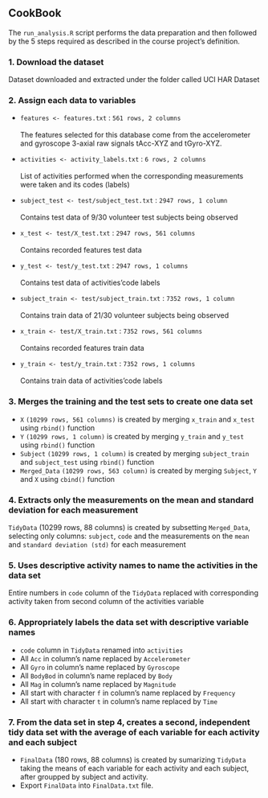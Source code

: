 ## CookBook

The `run_analysis.R` script performs the data preparation and then followed by the 5 steps required as described in the course project’s definition.

### 1.  Download the dataset
Dataset downloaded and extracted under the folder called UCI HAR Dataset

### 2.  Assign each data to variables
- `features <- features.txt` : `561 rows, 2 columns` <br/><br/>
The features selected for this database come from the accelerometer and gyroscope 3-axial raw signals tAcc-XYZ and tGyro-XYZ.

- `activities <- activity_labels.txt` : `6 rows, 2 columns` <br/><br/>
List of activities performed when the corresponding measurements were taken and its codes (labels)<br/>
- `subject_test <- test/subject_test.txt` : `2947 rows, 1 column` <br/><br/>
Contains test data of 9/30 volunteer test subjects being observed<br/>
- `x_test <- test/X_test.txt` : `2947 rows, 561 columns` <br/><br/>
Contains recorded features test data<br/>
- `y_test <- test/y_test.txt` : `2947 rows, 1 columns` <br/><br/>
Contains test data of activities’code labels<br/>
- `subject_train <- test/subject_train.txt` : `7352 rows, 1 column` <br/><br/>
Contains train data of 21/30 volunteer subjects being observed<br/>
- `x_train <- test/X_train.txt` : `7352 rows, 561 columns` <br/><br/>
Contains recorded features train data<br/>
- `y_train <- test/y_train.txt` : `7352 rows, 1 columns` <br/><br/>
Contains train data of activities’code labels<br/>

### 3. Merges the training and the test sets to create one data set
 - `X` `(10299 rows, 561 columns)` is created by merging `x_train` and `x_test` using `rbind()` function
- `Y` `(10299 rows, 1 column)` is created by merging `y_train` and `y_test` using `rbind()` function
- `Subject` `(10299 rows, 1 column)` is created by merging `subject_train` and `subject_test` using `rbind()` function
- `Merged_Data` `(10299 rows, 563 column)` is created by merging `Subject`, `Y` and `X` using `cbind()` function

### 4. Extracts only the measurements on the mean and standard deviation for each measurement
`TidyData` (10299 rows, 88 columns) is created by subsetting `Merged_Data`, selecting only columns: `subject`, `code` and the measurements on the `mean` and `standard deviation (std)` for each measurement

### 5. Uses descriptive activity names to name the activities in the data set
Entire numbers in `code` column of the `TidyData` replaced with corresponding activity taken from second column of the  activities variable

### 6. Appropriately labels the data set with descriptive variable names
- `code` column in `TidyData` renamed into `activities`
- All `Acc` in column’s name replaced by `Accelerometer`
- All `Gyro` in column’s name replaced by `Gyroscope`
- All `BodyBod` in column’s name replaced by `Body`
- All `Mag` in column’s name replaced by `Magnitude`
- All start with character `f` in column’s name replaced by `Frequency`
- All start with character `t` in column’s name replaced by `Time`

### 7. From the data set in step 4, creates a second, independent tidy data set with the average of each variable for each activity and each subject
- `FinalData` (180 rows, 88 columns) is created by sumarizing `TidyData` taking the means of each variable for each activity and each subject, after groupped by subject and activity.
- Export `FinalData` into `FinalData.txt` file.
